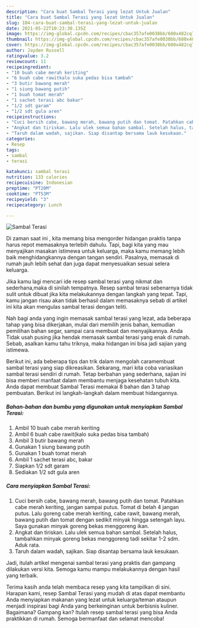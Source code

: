 ```yaml
---
description: "Cara buat Sambal Terasi yang lezat Untuk Jualan"
title: "Cara buat Sambal Terasi yang lezat Untuk Jualan"
slug: 104-cara-buat-sambal-terasi-yang-lezat-untuk-jualan
date: 2021-05-22T10:23:30.135Z
image: https://img-global.cpcdn.com/recipes/cbac357afe0038bb/680x482cq70/sambal-terasi-foto-resep-utama.jpg
thumbnail: https://img-global.cpcdn.com/recipes/cbac357afe0038bb/680x482cq70/sambal-terasi-foto-resep-utama.jpg
cover: https://img-global.cpcdn.com/recipes/cbac357afe0038bb/680x482cq70/sambal-terasi-foto-resep-utama.jpg
author: Jayden Russell
ratingvalue: 3.2
reviewcount: 11
recipeingredient:
- "10 buah cabe merah keriting"
- "6 buah cabe rawitkalo suka pedas bisa tambah"
- "3 butir bawang merah"
- "1 siung bawang putih"
- "1 buah tomat merah"
- "1 sachet terasi abc bakar"
- "1/2 sdt garam"
- "1/2 sdt gula aren"
recipeinstructions:
- "Cuci bersih cabe, bawang merah, bawang putih dan tomat. Patahkan cabe merah keriting, jangan sampai putus. Tomat di belah 4 jangan putus. Lalu goreng cabe merah keriting, cabe rawit, bawang merah, bawang putih dan tomat dengan sedikit minyak hingga setengah layu. Saya gunakan minyak goreng bekas menggoreng ikan."
- "Angkat dan tiriskan. Lalu ulek semua bahan sambal. Setelah halus, tambahkan minyak goreng bekas menggoreng tadi sekitar 1-2 sdm. Aduk rata."
- "Taruh dalam wadah, sajikan. Siap disantap bersama lauk kesukaan."
categories:
- Resep
tags:
- sambal
- terasi

katakunci: sambal terasi 
nutrition: 133 calories
recipecuisine: Indonesian
preptime: "PT20M"
cooktime: "PT53M"
recipeyield: "3"
recipecategory: Lunch

---
```



![Sambal Terasi](https://img-global.cpcdn.com/recipes/cbac357afe0038bb/680x482cq70/sambal-terasi-foto-resep-utama.jpg)

Di zaman  saat ini , kita memang bisa mengorder hidangan praktis tanpa harus repot memasaknya terlebih dahulu. Tapi, bagi kita yang mau menyajikan masakan istimewa untuk keluarga, maka kamu memang lebih baik menghidangkannya dengan tangan sendiri. Pasalnya, memasak di rumah jauh lebih sehat dan juga dapat menyesuaikan sesuai selera keluarga.

Jika kamu lagi mencari ide resep sambal terasi yang nikmat dan sederhana,maka di sinilah tempatnya. Resep sambal terasi  sebenarnya tidak sulit untuk dibuat jika kita melakukannya dengan langkah yang tepat. Tapi, kamu jangan risau akan tidak berhasil dalam memasaknya 
sebab di artikel ini kita akan mengulas sambal terasi dengan teliti.  



Nah bagi anda yang ingin memasak sambal terasi yang lezat, ada beberapa tahap yang bisa dikerjakan, mulai dari memilih jenis bahan, kemudian pemilihan bahan segar, sampai cara membuat dan menyajikannya. Anda Tidak usah pusing jika hendak memasak sambal terasi yang enak di rumah. Sebab, asalkan kamu  tahu triknya, maka hidangan ini bisa jadi sajian yang istimewa.

Berikut ini, ada beberapa tips dan trik dalam mengolah caramembuat sambal terasi yang siap dikreasikan. Sekarang, mari kita coba variasikan sambal terasi sendiri di rumah. Tetap berbahan yang sederhana, sajian ini bisa memberi manfaat dalam membantu menjaga kesehatan tubuh kita. Anda dapat membuat Sambal Terasi memakai 8 bahan dan 3 tahap pembuatan. Berikut ini langkah-langkah dalam membuat hidangannya.

<!--inarticleads1-->

##### Bahan-bahan dan bumbu yang digunakan untuk menyiapkan Sambal Terasi:

1. Ambil 10 buah cabe merah keriting
1. Ambil 6 buah cabe rawit(kalo suka pedas bisa tambah)
1. Ambil 3 butir bawang merah
1. Gunakan 1 siung bawang putih
1. Gunakan 1 buah tomat merah
1. Ambil 1 sachet terasi abc, bakar
1. Siapkan 1/2 sdt garam
1. Sediakan 1/2 sdt gula aren




<!--inarticleads2-->

##### Cara menyiapkan Sambal Terasi:

1. Cuci bersih cabe, bawang merah, bawang putih dan tomat. Patahkan cabe merah keriting, jangan sampai putus. Tomat di belah 4 jangan putus. Lalu goreng cabe merah keriting, cabe rawit, bawang merah, bawang putih dan tomat dengan sedikit minyak hingga setengah layu. Saya gunakan minyak goreng bekas menggoreng ikan.
1. Angkat dan tiriskan. Lalu ulek semua bahan sambal. Setelah halus, tambahkan minyak goreng bekas menggoreng tadi sekitar 1-2 sdm. Aduk rata.
1. Taruh dalam wadah, sajikan. Siap disantap bersama lauk kesukaan.




Jadi, itulah artikel mengenai  sambal terasi  yang praktis dan gampang dilakukan versi kita. Semoga kamu mampu melakukannya dengan hasil yang terbaik. 

Terima kasih anda telah membaca resep yang kita tampilkan di sini. Harapan kami, resep  Sambal Terasi yang mudah di atas dapat membantu Anda menyiapkan makanan yang lezat untuk keluarga/teman ataupun menjadi inspirasi bagi Anda yang berkeinginan untuk berbisnis kuliner. Bagaimana? Gampang kan? Itulah resep sambal terasi yang bisa Anda praktikkan di rumah. Semoga bermanfaat dan selamat mencoba!

